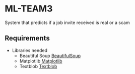 # ML-TEAM3
System that predicts if a job invite received is real or a scam

## Requirements
* Libraries needed
    * Beautiful Soup [BeautifulSoup](https://pypi.org/project/beautifulsoup4/)
    * Matplotlib [Matplotlib](https://matplotlib.org/users/installing.html)
    * Textblob [Textblob](https://textblob.readthedocs.io/en/dev/)
